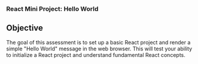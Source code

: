 ### React Mini Project: Hello World

## Objective
The goal of this assessment is to set up a basic React project and render a simple "Hello World" message in the web browser. This will test your ability to initialize a React project and understand fundamental React concepts.
